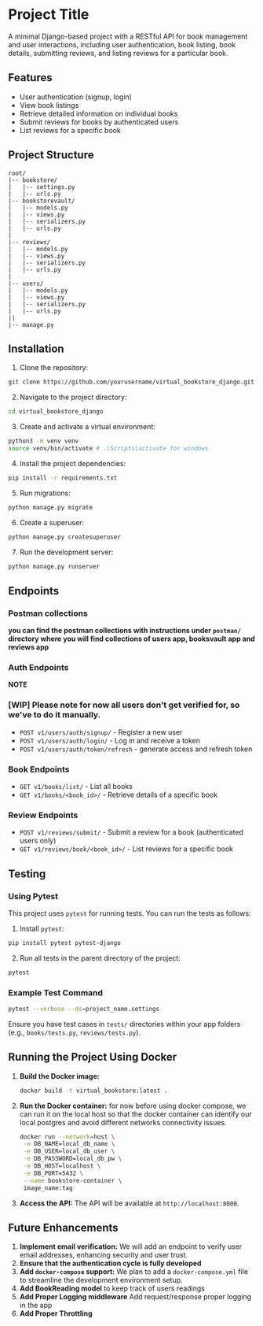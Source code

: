 # Project Title

A minimal Django-based project with a RESTful API for book management and user interactions, including user authentication, book listing, book details, submitting reviews, and listing reviews for a particular book.

## Features
- User authentication (signup, login)
- View book listings
- Retrieve detailed information on individual books
- Submit reviews for books by authenticated users
- List reviews for a specific book

## Project Structure
```
root/
|-- bookstore/
|   |-- settings.py
|   |-- urls.py
|-- bookstorevault/
|   |-- models.py
|   |-- views.py
|   |-- serializers.py
|   |-- urls.py
|
|-- reviews/
|   |-- models.py
|   |-- views.py
|   |-- serializers.py
|   |-- urls.py
|
|-- users/
|   |-- models.py
|   |-- views.py
|   |-- serializers.py
|   |-- urls.py
||
|-- manage.py
```

## Installation
1. Clone the repository:
```bash
git clone https://github.com/yourusername/virtual_bookstore_django.git
```

2. Navigate to the project directory:
```bash
cd virtual_bookstore_django
```

3. Create and activate a virtual environment:
```bash
python3 -m venv venv
source venv/bin/activate # .\Scripts\activate for windows
```

4. Install the project dependencies:
```bash
pip install -r requirements.txt
```

5. Run migrations:
```bash
python manage.py migrate
```

6. Create a superuser:
```bash
python manage.py createsuperuser
```

7. Run the development server:
```bash
python manage.py runserver
```

## Endpoints
### Postman collections
**you can find the postman collections with instructions under `postman/` directory where you will find collections of users app, booksvault app and reviews app**

### Auth Endpoints
**NOTE** 
### [WIP] Please note for now all users don't get verified for, so we've to do it manually.
- `POST v1/users/auth/signup/` - Register a new user
- `POST v1/users/auth/login/` - Log in and receive a token
- `POST v1/users/auth/token/refresh` - generate access and refresh token

### Book Endpoints
- `GET v1/books/list/` - List all books
- `GET v1/books/<book_id>/` - Retrieve details of a specific book

### Review Endpoints
- `POST v1/reviews/submit/` - Submit a review for a book (authenticated users only)
- `GET v1/reviews/book/<book_id>/` - List reviews for a specific book


## Testing
### Using Pytest
This project uses `pytest` for running tests. You can run the tests as follows:

1. Install `pytest`:
```bash
pip install pytest pytest-django
```

2. Run all tests in the parent directory of the project:
```bash
pytest
```

### Example Test Command
```bash
pytest --verbose --ds=project_name.settings
```

Ensure you have test cases in `tests/` directories within your app folders (e.g., `books/tests.py`, `reviews/tests.py`).



## Running the Project Using Docker

1. **Build the Docker image:**
   ```bash
   docker build -t virtual_bookstore:latest .
   ```

2. **Run the Docker container:**
  for now before using docker compose, we can run it on the local host so that the docker container can identify our local postgres and avoid different networks connectivity issues.
   ```bash
   docker run --network=host \
    -e DB_NAME=local_db_name \
    -e DB_USER=local_db_user \
    -e DB_PASSWORD=local_db_pw \
    -e DB_HOST=localhost \
    -e DB_PORT=5432 \
    --name bookstore-container \
    image_name:tag

   ```

3. **Access the API:**
   The API will be available at `http://localhost:8000`.



## Future Enhancements

1. **Implement email verification:** We will add an endpoint to verify user email addresses, enhancing security and user trust.
2. **Ensure that the authentication cycle is fully developed**
3. **Add `docker-compose` support:** We plan to add a `docker-compose.yml` file to streamline the development environment setup. 
4. **Add BookReading model** to keep track of users readings  
5. **Add Proper Logging middleware** Add request/response proper logging in the app
6. **Add Proper Throttling**

